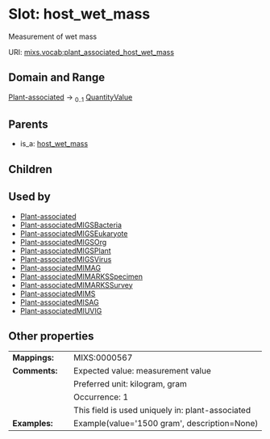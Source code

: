 
# Slot: host_wet_mass


Measurement of wet mass

URI: [mixs.vocab:plant_associated_host_wet_mass](https://w3id.org/mixs/vocab/plant_associated_host_wet_mass)


## Domain and Range

[Plant-associated](Plant-associated.md) &#8594;  <sub>0..1</sub> [QuantityValue](QuantityValue.md)

## Parents

 *  is_a: [host_wet_mass](host_wet_mass.md)

## Children


## Used by

 * [Plant-associated](Plant-associated.md)
 * [Plant-associatedMIGSBacteria](Plant-associatedMIGSBacteria.md)
 * [Plant-associatedMIGSEukaryote](Plant-associatedMIGSEukaryote.md)
 * [Plant-associatedMIGSOrg](Plant-associatedMIGSOrg.md)
 * [Plant-associatedMIGSPlant](Plant-associatedMIGSPlant.md)
 * [Plant-associatedMIGSVirus](Plant-associatedMIGSVirus.md)
 * [Plant-associatedMIMAG](Plant-associatedMIMAG.md)
 * [Plant-associatedMIMARKSSpecimen](Plant-associatedMIMARKSSpecimen.md)
 * [Plant-associatedMIMARKSSurvey](Plant-associatedMIMARKSSurvey.md)
 * [Plant-associatedMIMS](Plant-associatedMIMS.md)
 * [Plant-associatedMISAG](Plant-associatedMISAG.md)
 * [Plant-associatedMIUVIG](Plant-associatedMIUVIG.md)

## Other properties

|  |  |  |
| --- | --- | --- |
| **Mappings:** | | MIXS:0000567 |
| **Comments:** | | Expected value: measurement value |
|  | | Preferred unit: kilogram, gram |
|  | | Occurrence: 1 |
|  | | This field is used uniquely in: plant-associated |
| **Examples:** | | Example(value='1500 gram', description=None) |

